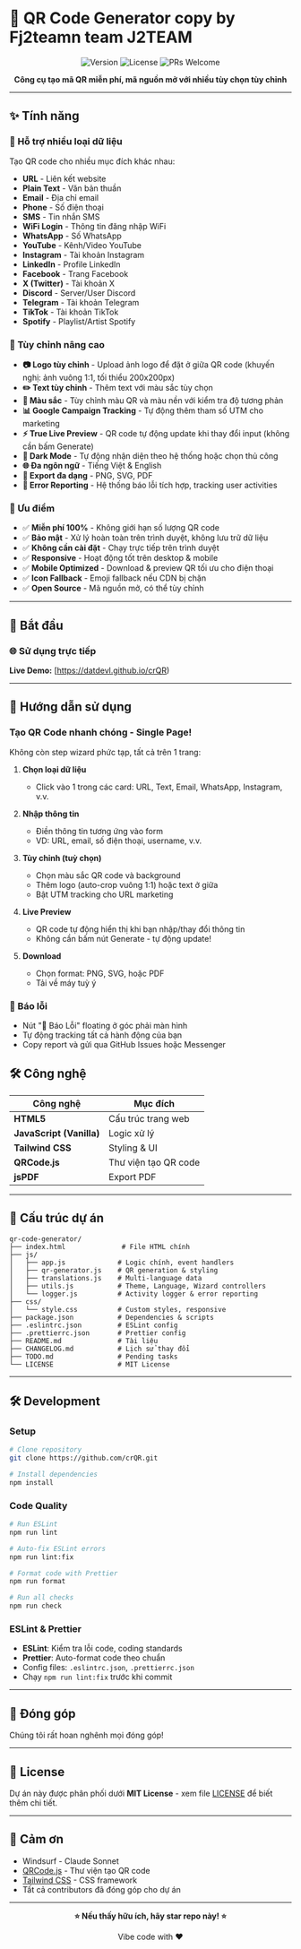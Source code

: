 # 🎯 QR Code Generator copy by Fj2teamn team J2TEAM

<div align="center">

![Version](https://img.shields.io/badge/version-1.0.0-blue.svg)
![License](https://img.shields.io/badge/license-MIT-green.svg)
![PRs Welcome](https://img.shields.io/badge/PRs-welcome-brightgreen.svg)

**Công cụ tạo mã QR miễn phí, mã nguồn mở với nhiều tùy chọn tùy chỉnh**

</div>

---

## ✨ Tính năng

### 📱 Hỗ trợ nhiều loại dữ liệu

Tạo QR code cho nhiều mục đích khác nhau:

- **URL** - Liên kết website
- **Plain Text** - Văn bản thuần
- **Email** - Địa chỉ email
- **Phone** - Số điện thoại
- **SMS** - Tin nhắn SMS
- **WiFi Login** - Thông tin đăng nhập WiFi
- **WhatsApp** - Số WhatsApp
- **YouTube** - Kênh/Video YouTube
- **Instagram** - Tài khoản Instagram
- **LinkedIn** - Profile LinkedIn
- **Facebook** - Trang Facebook
- **X (Twitter)** - Tài khoản X
- **Discord** - Server/User Discord
- **Telegram** - Tài khoản Telegram
- **TikTok** - Tài khoản TikTok
- **Spotify** - Playlist/Artist Spotify

### 🎨 Tùy chỉnh nâng cao

- **📷 Logo tùy chỉnh** - Upload ảnh logo để đặt ở giữa QR code (khuyến nghị: ảnh vuông 1:1, tối thiểu 200x200px)
- **✏️ Text tùy chỉnh** - Thêm text với màu sắc tùy chọn
- **🌈 Màu sắc** - Tùy chỉnh màu QR và màu nền với kiểm tra độ tương phản
- **📊 Google Campaign Tracking** - Tự động thêm tham số UTM cho marketing
- **⚡ True Live Preview** - QR code tự động update khi thay đổi input (không cần bấm Generate)
- **🌙 Dark Mode** - Tự động nhận diện theo hệ thống hoặc chọn thủ công
- **🌐 Đa ngôn ngữ** - Tiếng Việt & English
- **💾 Export đa dạng** - PNG, SVG, PDF
- **🐛 Error Reporting** - Hệ thống báo lỗi tích hợp, tracking user activities

### 🚀 Ưu điểm

- ✅ **Miễn phí 100%** - Không giới hạn số lượng QR code
- ✅ **Bảo mật** - Xử lý hoàn toàn trên trình duyệt, không lưu trữ dữ liệu
- ✅ **Không cần cài đặt** - Chạy trực tiếp trên trình duyệt
- ✅ **Responsive** - Hoạt động tốt trên desktop & mobile
- ✅ **Mobile Optimized** - Download & preview QR tối ưu cho điện thoại
- ✅ **Icon Fallback** - Emoji fallback nếu CDN bị chặn
- ✅ **Open Source** - Mã nguồn mở, có thể tùy chỉnh

---

## 🚀 Bắt đầu

### 🌐 Sử dụng trực tiếp

**Live Demo:** [https://datdevl.github.io/crQR)

---

## 📖 Hướng dẫn sử dụng

### Tạo QR Code nhanh chóng - Single Page!

Không còn step wizard phức tạp, tất cả trên 1 trang:

1. **Chọn loại dữ liệu**
   - Click vào 1 trong các card: URL, Text, Email, WhatsApp, Instagram, v.v.
   
2. **Nhập thông tin**
   - Điền thông tin tương ứng vào form
   - VD: URL, email, số điện thoại, username, v.v.
   
3. **Tùy chỉnh (tuỳ chọn)**
   - Chọn màu sắc QR code và background
   - Thêm logo (auto-crop vuông 1:1) hoặc text ở giữa
   - Bật UTM tracking cho URL marketing
   
4. **Live Preview**
   - QR code tự động hiển thị khi bạn nhập/thay đổi thông tin
   - Không cần bấm nút Generate - tự động update!
   
5. **Download**
   - Chọn format: PNG, SVG, hoặc PDF
   - Tải về máy tuỳ ý

### 🐛 Báo lỗi

- Nút "🐛 Báo Lỗi" floating ở góc phải màn hình
- Tự động tracking tất cả hành động của bạn
- Copy report và gửi qua GitHub Issues hoặc Messenger

## 🛠️ Công nghệ

| Công nghệ                | Mục đích             |
| ------------------------ | -------------------- |
| **HTML5**                | Cấu trúc trang web   |
| **JavaScript (Vanilla)** | Logic xử lý          |
| **Tailwind CSS**         | Styling & UI         |
| **QRCode.js**            | Thư viện tạo QR code |
| **jsPDF**                | Export PDF           |

---

## 📁 Cấu trúc dự án

```
qr-code-generator/
├── index.html              # File HTML chính
├── js/
│   ├── app.js             # Logic chính, event handlers
│   ├── qr-generator.js    # QR generation & styling
│   ├── translations.js    # Multi-language data
│   ├── utils.js           # Theme, Language, Wizard controllers
│   └── logger.js          # Activity logger & error reporting
├── css/
│   └── style.css          # Custom styles, responsive
├── package.json           # Dependencies & scripts
├── .eslintrc.json         # ESLint config
├── .prettierrc.json       # Prettier config
├── README.md              # Tài liệu
├── CHANGELOG.md           # Lịch sử thay đổi
├── TODO.md                # Pending tasks
└── LICENSE                # MIT License
```

---

## 🛠️ Development

### Setup

```bash
# Clone repository
git clone https://github.com/crQR.git

# Install dependencies
npm install
```

### Code Quality

```bash
# Run ESLint
npm run lint

# Auto-fix ESLint errors
npm run lint:fix

# Format code with Prettier
npm run format

# Run all checks
npm run check
```

### ESLint & Prettier

- **ESLint**: Kiểm tra lỗi code, coding standards
- **Prettier**: Auto-format code theo chuẩn
- Config files: `.eslintrc.json`, `.prettierrc.json`
- Chạy `npm run lint:fix` trước khi commit

---

## 🤝 Đóng góp

Chúng tôi rất hoan nghênh mọi đóng góp!

---

## 📄 License

Dự án này được phân phối dưới **MIT License** - xem file [LICENSE](LICENSE) để biết thêm chi tiết.

---

## 💖 Cảm ơn

- Windsurf - Claude Sonnet
- [QRCode.js](https://github.com/davidshimjs/qrcodejs) - Thư viện tạo QR code
- [Tailwind CSS](https://tailwindcss.com/) - CSS framework
- Tất cả contributors đã đóng góp cho dự án

---

<div align="center">

**⭐ Nếu thấy hữu ích, hãy star repo này! ⭐**

Vibe code with ❤️

</div>
